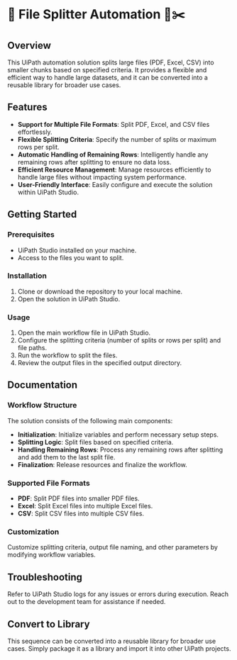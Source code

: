 # 🤖 File Splitter Automation 📄✂️

## Overview

This UiPath automation solution splits large files (PDF, Excel, CSV) into smaller chunks based on specified criteria. It provides a flexible and efficient way to handle large datasets, and it can be converted into a reusable library for broader use cases.

## Features

- **Support for Multiple File Formats**: Split PDF, Excel, and CSV files effortlessly.
- **Flexible Splitting Criteria**: Specify the number of splits or maximum rows per split.
- **Automatic Handling of Remaining Rows**: Intelligently handle any remaining rows after splitting to ensure no data loss.
- **Efficient Resource Management**: Manage resources efficiently to handle large files without impacting system performance.
- **User-Friendly Interface**: Easily configure and execute the solution within UiPath Studio.

## Getting Started

### Prerequisites

- UiPath Studio installed on your machine.
- Access to the files you want to split.

### Installation

1. Clone or download the repository to your local machine.
2. Open the solution in UiPath Studio.

### Usage

1. Open the main workflow file in UiPath Studio.
2. Configure the splitting criteria (number of splits or rows per split) and file paths.
3. Run the workflow to split the files.
4. Review the output files in the specified output directory.

## Documentation

### Workflow Structure

The solution consists of the following main components:

- **Initialization**: Initialize variables and perform necessary setup steps.
- **Splitting Logic**: Split files based on specified criteria.
- **Handling Remaining Rows**: Process any remaining rows after splitting and add them to the last split file.
- **Finalization**: Release resources and finalize the workflow.

### Supported File Formats

- **PDF**: Split PDF files into smaller PDF files.
- **Excel**: Split Excel files into multiple Excel files.
- **CSV**: Split CSV files into multiple CSV files.

### Customization

Customize splitting criteria, output file naming, and other parameters by modifying workflow variables.

## Troubleshooting

Refer to UiPath Studio logs for any issues or errors during execution. Reach out to the development team for assistance if needed.

## Convert to Library

This sequence can be converted into a reusable library for broader use cases. Simply package it as a library and import it into other UiPath projects.
